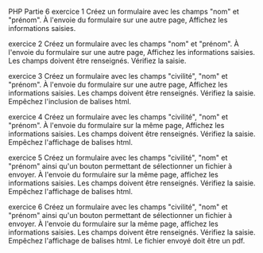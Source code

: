PHP Partie 6
exercice 1
Créez un formulaire avec les champs "nom" et "prénom". À l'envoie du formulaire sur une autre page, Affichez les informations saisies.

exercice 2
Créez un formulaire avec les champs "nom" et "prénom". À l'envoie du formulaire sur une autre page, Affichez les informations saisies. Les champs doivent être renseignés. Vérifiez la saisie.

exercice 3
Créez un formulaire avec les champs "civilité", "nom" et "prénom". À l'envoie du formulaire sur une autre page, Affichez les informations saisies. Les champs doivent être renseignés. Vérifiez la saisie. Empêchez l'inclusion de balises html.

exercice 4
Créez un formulaire avec les champs "civilité", "nom" et "prénom". À l'envoie du formulaire sur la même page, Affichez les informations saisies. Les champs doivent être renseignés. Vérifiez la saisie. Empêchez l'affichage de balises html.

exercice 5
Créez un formulaire avec les champs "civilité", "nom" et "prénom" ainsi qu'un bouton permettant de sélectionner un fichier à envoyer. À l'envoie du formulaire sur la même page, affichez les informations saisies. Les champs doivent être renseignés. Vérifiez la saisie. Empêchez l'affichage de balises html.

exercice 6
Créez un formulaire avec les champs "civilité", "nom" et "prénom" ainsi qu'un bouton permettant de sélectionner un fichier à envoyer. À l'envoie du formulaire sur la même page, affichez les informations saisies. Les champs doivent être renseignés. Vérifiez la saisie. Empêchez l'affichage de balises html. Le fichier envoyé doit être un pdf.